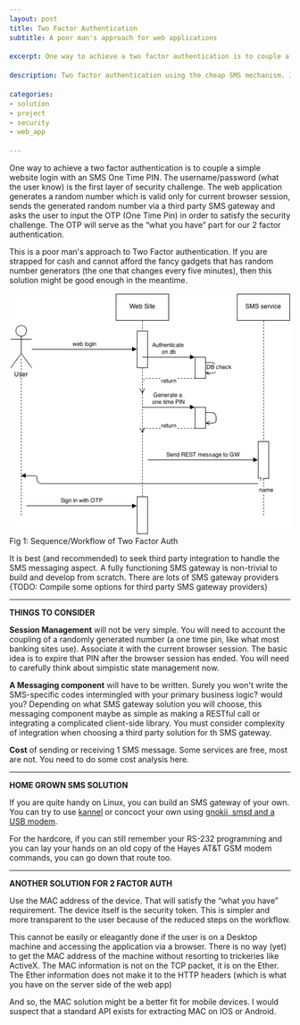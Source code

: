 ```yaml
---
layout: post
title: Two Factor Authentication
subtitle: A poor man's approach for web applications

excerpt: One way to achieve a two factor authentication is to couple a simple website login with an SMS  One Time PIN. The username/password (what the user know) is the first layer of security challenge. The web application generates a random number which is valid only for current browser session, sends the generated random number via a third party SMS gateway and asks the user to input the OTP (One Time Pin) in order to satisfy the security challenge.  

description: Two factor authentication using the cheap SMS mechanism. If you are looking for a poor-man's two factor auth, this might be your solution.

categories:
- solution
- project
- security
- web_app

---
```



One way to achieve a two factor authentication is to couple a simple website login with an SMS  One Time PIN. The username/password (what the user know) is the first layer of security challenge. The web application generates a random number which is valid only for current browser session, sends the generated random number via a third party SMS gateway and asks the user to input the OTP (One Time Pin) in order to satisfy the security challenge.  The OTP will serve as the “what you have” part for our 2 factor authentication. 

This is a poor man's approach to Two Factor authentication. If you are strapped for cash and cannot afford the fancy gadgets that has random number generators (the one that changes every five minutes), then this solution might be good enough in the meantime.

<img src="/img/2factor-auth-sms.png" />
<div id="cap">
  Fig 1: Sequence/Workflow of Two Factor Auth
</div>
  
It is best (and recommended) to seek third party integration to handle the SMS messaging aspect. A fully functioning SMS gateway is non-trivial to build and develop from scratch. There are lots of SMS gateway providers {TODO: Compile some options for third party SMS gateway providers}

***

**THINGS TO CONSIDER**

**Session Management** will not be very simple. You will need to account the coupling of a randomly generated number (a one time pin, like what most banking sites use). Associate it with the current browser session. The basic idea is to expire that PIN after the browser session has ended. You will need to carefully think about simpistic state management now.

**A Messaging component** will have to be written. Surely you won't write the SMS-specific codes intermingled with your primary business logic? would you? Depending on what SMS gateway solution you will choose, this messaging component maybe as simple as making a RESTful call or integrating a complicated client-side library. You must consider complexity of integration when choosing a third party solution for th SMS gateway.

**Cost** of sending or receiving 1 SMS message. Some services are free, most are not. You need to do some cost analysis here.

***

**HOME GROWN SMS SOLUTION**

If you are quite handy on Linux, you can build an SMS gateway of your own. You can try to use [kannel](http://kannel.org) or concoct your own using [gnokii, smsd and a USB modem](http://thelogbox.com/send-receive-sms-messages-usb-modem-linux/).

For the hardcore, if you can still remember your RS-232 programming and you can lay your hands on an old copy of the Hayes AT&T GSM modem commands, you can go down that route too. 

***

**ANOTHER SOLUTION FOR 2 FACTOR AUTH**

Use the MAC address of the device. That will satisfy the “what you have” requirement. The device itself is the security token. This is simpler and more transparent to the user because of the reduced steps on the workflow.

This cannot be easily or eleagantly done if the user is on a Desktop machine and accessing the application via a browser. There is no way (yet) to get the MAC address of the machine without resorting to trickeries like ActiveX. The MAC information is not on the TCP packet, it is on the Ether. The Ether information does not make it to the HTTP headers (which is what you have on the server side of the web app)

And so, the MAC solution might be a better fit for mobile devices. I would suspect that a standard API exists for extracting MAC on IOS or Android.  


